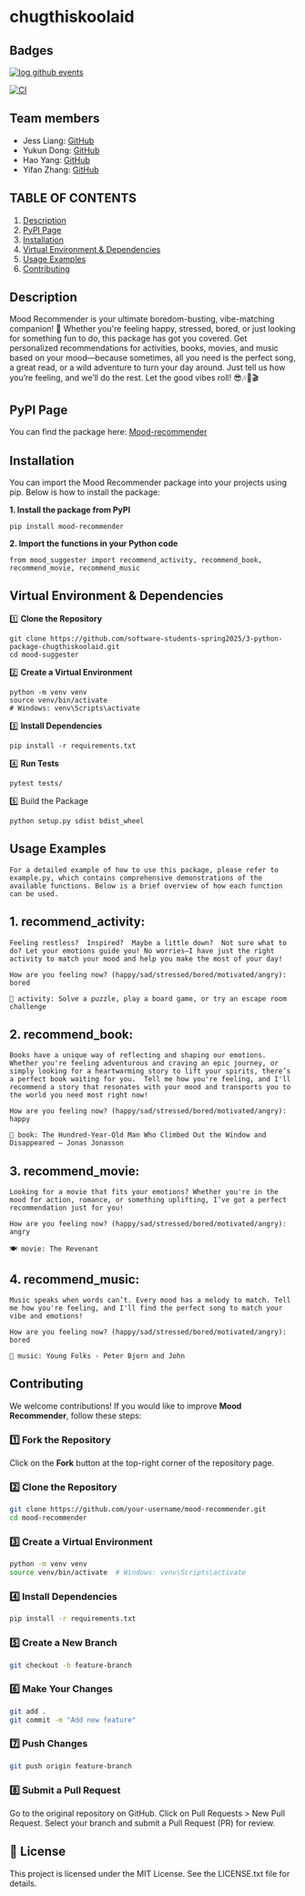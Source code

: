 # chugthiskoolaid

## Badges
[![log github events](https://github.com/software-students-spring2025/3-python-package-chugthiskoolaid/actions/workflows/event-logger.yml/badge.svg)](https://github.com/software-students-spring2025/3-python-package-chugthiskoolaid/actions/workflows/event-logger.yml)

[![CI](https://github.com/software-students-spring2025/3-python-package-chugthiskoolaid/actions/workflows/python-package.yml/badge.svg)](https://github.com/software-students-spring2025/3-python-package-chugthiskoolaid/actions/workflows/python-package.yml)

## Team members

- Jess Liang: [GitHub](https://github.com/jess-liang322)  
- Yukun Dong: [GitHub](https://github.com/abccdyk)  
- Hao Yang: [GitHub](https://github.com/Hao-Yang-Hao)  
- Yifan Zhang: [GitHub](https://github.com/YifanZZZZZZ)
  
## TABLE OF CONTENTS
1. [Description](#description)
2. [PyPI Page](#pypi-page)
3. [Installation](#installation)
4. [Virtual Environment & Dependencies](#virtual-environment--dependencies)
5. [Usage Examples](#usage-examples)
6. [Contributing](#contributing)

## Description
Mood Recommender is your ultimate boredom-busting, vibe-matching companion! 🎉
Whether you're feeling happy, stressed, bored, or just looking for something fun to do, this package has got you covered. 
Get personalized recommendations for activities, books, movies, and music based on your mood—because sometimes, all you need is the perfect song, a great read, or a wild adventure to turn your day around. 
Just tell us how you’re feeling, and we’ll do the rest. 
Let the good vibes roll! 😎🎶📖🎬

## PyPI Page
You can find the package here: [Mood-recommender](https://pypi.org/project/mood-recommender/)

## Installation

You can import the Mood Recommender package into your projects using pip. 
Below is how to install the package:

**1. Install the package from PyPI**
```
pip install mood-recommender
```

**2. Import the functions in your Python code**
```
from mood_suggester import recommend_activity, recommend_book, recommend_movie, recommend_music
```
## Virtual Environment & Dependencies

1️⃣ **Clone the Repository**
```
git clone https://github.com/software-students-spring2025/3-python-package-chugthiskoolaid.git
cd mood-suggester

```

2️⃣ **Create a Virtual Environment**
```
python -m venv venv
source venv/bin/activate
# Windows: venv\Scripts\activate
```

3️⃣ **Install Dependencies**
```
pip install -r requirements.txt
```

4️⃣ **Run Tests**
```
pytest tests/
```

5️⃣ Build the Package
```
python setup.py sdist bdist_wheel
```

## Usage Examples
```
For a detailed example of how to use this package, please refer to example.py, which contains comprehensive demonstrations of the available functions. Below is a brief overview of how each function can be used.
```
## 1. recommend_activity:
```
Feeling restless?  Inspired?  Maybe a little down?  Not sure what to do? Let your emotions guide you! No worries—I have just the right activity to match your mood and help you make the most of your day!

How are you feeling now? (happy/sad/stressed/bored/motivated/angry): bored

🎉 activity: Solve a puzzle, play a board game, or try an escape room challenge
```
## 2. recommend_book:
```
Books have a unique way of reflecting and shaping our emotions.  Whether you're feeling adventurous and craving an epic journey, or simply looking for a heartwarming story to lift your spirits, there’s a perfect book waiting for you.  Tell me how you're feeling, and I'll recommend a story that resonates with your mood and transports you to the world you need most right now!

How are you feeling now? (happy/sad/stressed/bored/motivated/angry): happy

📖 book: The Hundred-Year-Old Man Who Climbed Out the Window and Disappeared – Jonas Jonasson
```
## 3. recommend_movie:
```
Looking for a movie that fits your emotions? Whether you're in the mood for action, romance, or something uplifting, I’ve got a perfect recommendation just for you!

How are you feeling now? (happy/sad/stressed/bored/motivated/angry): angry

🍽 movie: The Revenant
```
## 4. recommend_music:
```
Music speaks when words can’t. Every mood has a melody to match. Tell me how you're feeling, and I'll find the perfect song to match your vibe and emotions!

How are you feeling now? (happy/sad/stressed/bored/motivated/angry): bored

🎵 music: Young Folks - Peter Bjorn and John
```

## Contributing  

We welcome contributions! If you would like to improve **Mood Recommender**, follow these steps:  

### 1️⃣ Fork the Repository  
Click on the **Fork** button at the top-right corner of the repository page.  

### 2️⃣ Clone the Repository  
```bash
git clone https://github.com/your-username/mood-recommender.git
cd mood-recommender
```

### 3️⃣ Create a Virtual Environment
```bash
python -m venv venv
source venv/bin/activate  # Windows: venv\Scripts\activate
```

### 4️⃣ Install Dependencies
```bash
pip install -r requirements.txt

```

### 5️⃣ Create a New Branch
```bash
git checkout -b feature-branch

```

### 6️⃣ Make Your Changes
```bash
git add .
git commit -m "Add new feature"

```
### 7️⃣ Push Changes
```bash
git push origin feature-branch

```

### 8️⃣ Submit a Pull Request
Go to the original repository on GitHub.
Click on Pull Requests > New Pull Request.
Select your branch and submit a Pull Request (PR) for review.

## 📜 License
This project is licensed under the MIT License. See the LICENSE.txt file for details.

